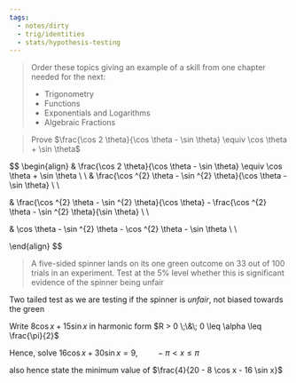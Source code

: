 ```yaml
---
tags:
  - notes/dirty
  - trig/identities
  - stats/hypothesis-testing
---
```


> Order these topics giving an example of a skill from one chapter needed for the next:
> 
> - Trigonometry
> - Functions
> - Exponentials and Logarithms
> - Algebraic Fractions

> Prove $\frac{\cos 2 \theta}{\cos \theta - \sin \theta} \equiv \cos \theta + \sin \theta$

$$
\begin{align}
 & \frac{\cos 2 \theta}{\cos \theta - \sin \theta} \equiv
 \cos \theta + \sin \theta \\ \\
 & \frac{\cos ^{2} \theta - \sin ^{2} \theta}{\cos \theta - \sin \theta} \\ \\
 
 & 
    \frac{\cos ^{2} \theta - \sin ^{2} \theta}{\cos \theta} -
    \frac{\cos ^{2} \theta - \sin ^{2} \theta}{\sin \theta} 
\\ \\ 
 
 & 
    \cos \theta - \sin ^{2} \theta -
    \cos ^{2} \theta - \sin \theta 
\\ \\ 


\end{align}
$$

> A five-sided spinner lands on its one green outcome on 33 out of 100 trials in an experiment. Test at the 5% level whether this is significant evidence of the spinner being unfair

Two tailed test as we are testing if the spinner is *unfair*, not biased towards the green 




Write $8 \cos x + 15 \sin x$ in harmonic form $R > 0 \;\&\; 0 \leq \alpha \leq \frac{\pi}{2}$

Hence, solve $16 \cos x + 30 \sin x = 9, \quad \quad  -\pi < x \leq \pi$

also hence state the minimum value of $\frac{4}{20 - 8 \cos x - 16 \sin x}$

